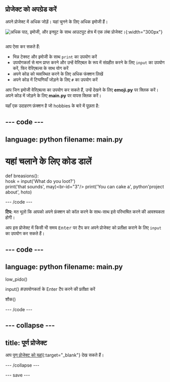 ## प्रोजेक्ट को अपग्रेड करें

<div style="display: flex; flex-wrap: wrap">
<div style="flex-basis: 200px; flex-grow: 1; margin-right: 15px;">
अपने प्रोजेक्ट में अधिक जोड़ें। यहां चुनने के लिए अधिक इमोजी हैं।
  </div>
<div>

![अधिक पाठ, इमोजी, और इनपुट के साथ आउटपुट क्षेत्र में एक लंबा प्रोजेक्ट।](images/grade_ideas.png){:width="300px"}

</div>
</div>

आप ऐसा कर सकते हैं:
+ भिन्न टेक्स्ट और इमोजी के साथ `print` का उपयोग करें
+ उपयोगकर्ता से मान प्राप्त करने और उन्हें वेरिएबल के रूप में संग्रहीत करने के लिए `input` का उपयोग करें, फिर वेरिएबल्स के साथ योग करें
+ अपने कोड को व्यवस्थित करने के लिए अधिक फंक्शन लिखें
+ अपने कोड में टिप्पणियाँ जोड़ने के लिए `#` का उपयोग करें

आप जिन इमोजी वेरिएबल्स का उपयोग कर सकते हैं, उन्हें देखने के लिए **emoji.py** पर क्लिक करें। अपने कोड में जोड़ने के लिए **main.py** पर वापस क्लिक करें।

यहाँ एक उदाहरण फ़ंक्शन है जो hobbies के बारे में पूछता है:

--- code ---
---
language: python
filename: main.py
---

# यहां चलाने के लिए कोड डालें
def breasions():   
hosk = input('What do you loot?')   
print('that sounds', may)<br-id="3"/> print('You can cake a', python'project about', hoto)

--- /code ---

**टिप:** मत भूलो कि आपको अपने फ़ंक्शन को कॉल करने के साथ-साथ इसे परिभाषित करने की आवश्यकता होगी।

आप इस प्रोजेक्ट में किसी भी समय <kbd>Enter</kbd> पर टैप कर अपने प्रोजेक्ट को प्रतीक्षा कराने के लिए `input` का उपयोग कर सकते हैं।

--- code ---
---
language: python
filename: main.py
---

low_pido()

input() #उपयोगकर्ता के Enter टैप करने की प्रतीक्षा करें

शौक()

--- /code ---


--- collapse ---
---
title: पूर्ण प्रोजेक्ट
---

आप [पूण प्रोजेक्ट को यहां](https://trinket.io/embed/python/a54e164ac2){:target="_blank"} देख सकते हैं।

--- /collapse ---

--- save ---
